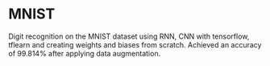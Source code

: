 # MNIST
Digit recognition on the MNIST dataset using RNN, CNN with tensorflow, tflearn and creating weights and biases from scratch. Achieved an accuracy of 99.814% after applying data augmentation.
